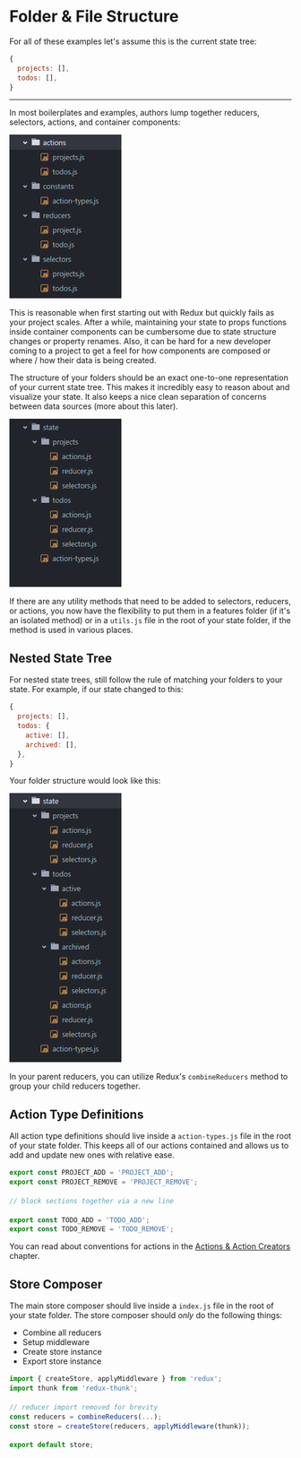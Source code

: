 # Folder & File Structure

For all of these examples let's assume this is the current state tree:

```javascript
{
  projects: [],
  todos: [],
}
```
---

In most boilerplates and examples, authors lump together reducers, selectors, actions, and container components:

![A common file architecture found in boilerplate and examples](images/folder-layout-bad.png)

This is reasonable when first starting out with Redux but quickly fails as your project scales. After a while, maintaining your state to props functions inside container components can be cumbersome due to state structure changes or property renames. Also, it can be hard for a new developer coming to a project to get a feel for how components are composed or where / how their data is being created.

The structure of your folders should be an exact one-to-one representation of your current state tree. This makes it incredibly easy to reason about and visualize your state. It also keeps a nice clean separation of concerns between data sources (more about this later).

![Our previous layout example from above modified to follow our new pattern](images/folder-layout-good.png)

If there are any utility methods that need to be added to selectors, reducers, or actions, you now have the flexibility to put them in a features folder (if it's an isolated method) or in a `utils.js` file in the root of your state folder, if the method is used in various places.

## Nested State Tree

For nested state trees, still follow the rule of matching your folders to your state. For example, if our state changed to this:

```javascript
{
  projects: [],
  todos: {
    active: [],
    archived: [],
  },
}
```

Your folder structure would look like this:

![An example nested tree architecture](images/folder-layout-nested.png)

In your parent reducers, you can utilize Redux's `combineReducers` method to group your child reducers together.

## Action Type Definitions

All action type definitions should live inside a `action-types.js` file in the root of your state folder. This keeps all of our actions contained and allows us to add and update new ones with relative ease.

```javascript
export const PROJECT_ADD = 'PROJECT_ADD';
export const PROJECT_REMOVE = 'PROJECT_REMOVE';

// block sections together via a new line

export const TODO_ADD = 'TODO_ADD';
export const TODO_REMOVE = 'TODO_REMOVE';
```

You can read about conventions for actions in the [Actions & Action Creators](actions-action-creators.md) chapter.

## Store Composer

The main store composer should live inside a `index.js` file in the root of your state folder. The store composer should _only_ do the following things:

- Combine all reducers
- Setup middleware
- Create store instance
- Export store instance

```javascript
import { createStore, applyMiddleware } from 'redux';
import thunk from 'redux-thunk';

// reducer import removed for brevity
const reducers = combineReducers(...);
const store = createStore(reducers, applyMiddleware(thunk));

export default store;
```
